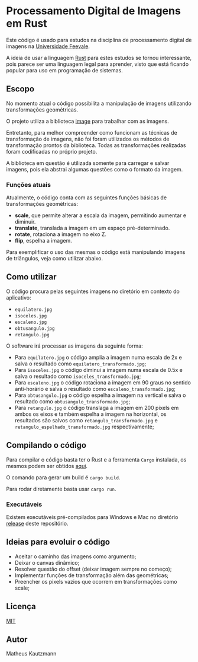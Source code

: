 # Processamento Digital de Imagens em Rust

Este código é usado para estudos na disciplina de processamento digital de imagens na [Universidade Feevale](https://feevale.br).

A ideia de usar a linguagem [Rust](https://www.rust-lang.org/) para estes estudos se tornou interessante, pois parece ser uma linguagem legal para aprender, visto que está ficando popular para uso em programação de sistemas.

## Escopo

No momento atual o código possibilita a manipulação de imagens utilizando transformações geométricas.

O projeto utiliza a biblioteca [image](https://docs.rs/image/0.23.1/image/) para trabalhar com as imagens.

Entretanto, para melhor compreender como funcionam as técnicas de transformação de imagens, não foi foram utilizados os métodos de transformação prontos da biblioteca. Todas as transformações realizadas foram codificadas no próprio projeto.

A biblioteca em questão é utilizada somente para carregar e salvar imagens, pois ela abstrai algumas questões como o formato da imagem.

### Funções atuais

Atualmente, o código conta com as seguintes funções básicas de transformações geométricas:

- **scale**, que permite alterar a escala da imagem, permitindo aumentar e diminuir.
- **translate**, translada a imagem em um espaço pré-determinado.
- **rotate**, rotaciona a imagem no eixo Z.
- **flip**, espelha a imagem.

Para exemplificar o uso das mesmas o código está manipulando imagens de triângulos, veja como utilizar abaixo.

## Como utilizar

O código procura pelas seguintes imagens no diretório em contexto do aplicativo:

- `equilatero.jpg`
- `isoceles.jpg`
- `escaleno.jpg`
- `obtusangulo.jpg`
- `retangulo.jpg`

O software irá processar as imagens da seguinte forma:

- Para `equilatero.jpg` o código amplia a imagem numa escala de 2x e salva o resultado como `equilatero_transformado.jpg`;
- Para `isoceles.jpg` o código diminui a imagem numa escala de 0.5x e salva o resultado como `isoceles_transformado.jpg`;
- Para `escaleno.jpg` o código rotaciona a imagem em 90 graus no sentido anti-horário e salva o resultado como `escaleno_transformado.jpg`;
- Para `obtusangulo.jpg` o código espelha a imagem na vertical e salva o resultado como `obtusangulo_transformado.jpg`;
- Para `retangulo.jpg` o código translaga a imagem em 200 pixels em ambos os eixos e também espelha a imagem na horizontal, os resultados são salvos como `retangulo_transformado.jpg` e `retangulo_espelhado_transformado.jpg` respectivamente;

## Compilando o código

Para compilar o código basta ter o Rust e a ferramenta `Cargo` instalada, os mesmos podem ser obtidos [aqui](https://www.rust-lang.org/tools/install).

O comando para gerar um build é `cargo build`.

Para rodar diretamente basta usar `cargo run`.

### Executáveis

Existem executáveis pré-compilados para Windows e Mac no diretório [release](release) deste repositório.

## Ideias para evoluir o código

- Aceitar o caminho das imagens como argumento;
- Deixar o canvas dinâmico;
- Resolver questão do offset (deixar imagem sempre no começo);
- Implementar funções de transformação além das geométricas;
- Preencher os pixels vazios que ocorrem em transformações como scale;

## Licença

[MIT](LICENSE)

## Autor

Matheus Kautzmann
